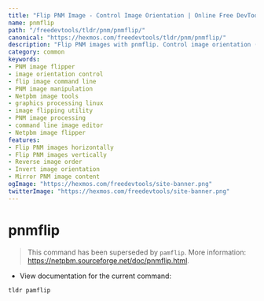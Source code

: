 ```yaml
---
title: "Flip PNM Image - Control Image Orientation | Online Free DevTools by Hexmos"
name: pnmflip
path: "/freedevtools/tldr/pnm/pnmflip/"
canonical: "https://hexmos.com/freedevtools/tldr/pnm/pnmflip/"
description: "Flip PNM images with pnmflip. Control image orientation (horizontally or vertically) using the command line. Free online tool, no registration required."
category: common
keywords:
- PNM image flipper
- image orientation control
- flip image command line
- PNM image manipulation
- Netpbm image tools
- graphics processing linux
- image flipping utility
- PNM image processing
- command line image editor
- Netpbm image flipper
features:
- Flip PNM images horizontally
- Flip PNM images vertically
- Reverse image order
- Invert image orientation
- Mirror PNM image content
ogImage: "https://hexmos.com/freedevtools/site-banner.png"
twitterImage: "https://hexmos.com/freedevtools/site-banner.png"
---
```


# pnmflip

> This command has been superseded by `pamflip`.
> More information: <https://netpbm.sourceforge.net/doc/pnmflip.html>.

- View documentation for the current command:

`tldr pamflip`
